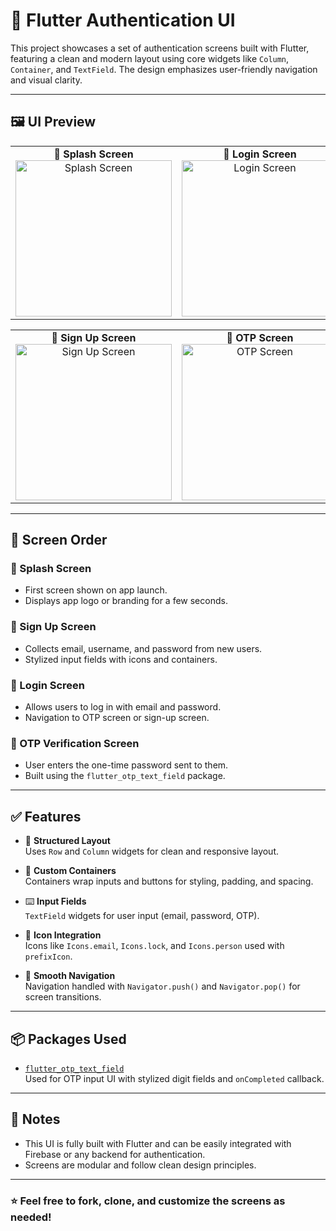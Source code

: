 # 🔐 Flutter Authentication UI

This project showcases a set of authentication screens built with Flutter, featuring a clean and modern layout using core widgets like `Column`, `Container`, and `TextField`. The design emphasizes user-friendly navigation and visual clarity.

---

## 🖼️ UI Preview

<table>
  <tr>
    <td align="center"><strong>🧭 Splash Screen</strong><br>
      <img width="250" alt="Splash Screen" src="https://github.com/user-attachments/assets/3d4d3fa8-5d31-4ccc-8dd3-9813cf2c3c90" />
    </td>
    <td align="center"><strong>🔐 Login Screen</strong><br>
      <img width="250" alt="Login Screen" src="https://github.com/user-attachments/assets/b172c5a4-ecfd-418b-84f9-c34d1963d00b" />
    </td>
  </tr>
</table>

<table>
  <tr>
    <td align="center"><strong>📝 Sign Up Screen</strong><br>
      <img width="250" alt="Sign Up Screen" src="https://github.com/user-attachments/assets/b1946ac0-98aa-482e-9bba-d8fd112f480b" />
    </td>
    <td align="center"><strong>🔢 OTP Screen</strong><br>
      <img width="250" alt="OTP Screen" src="https://github.com/user-attachments/assets/e90917e8-b4cb-472b-b460-99b2990ae5f7" />
    </td>
  </tr>
</table>

---

## 🧭 Screen Order

### 🔆 Splash Screen
- First screen shown on app launch.
- Displays app logo or branding for a few seconds.

### 📝 Sign Up Screen
- Collects email, username, and password from new users.
- Stylized input fields with icons and containers.

### 🔐 Login Screen
- Allows users to log in with email and password.
- Navigation to OTP screen or sign-up screen.

### 🔢 OTP Verification Screen
- User enters the one-time password sent to them.
- Built using the `flutter_otp_text_field` package.

---

## ✅ Features

- 📐 **Structured Layout**  
  Uses `Row` and `Column` widgets for clean and responsive layout.

- 🔲 **Custom Containers**  
  Containers wrap inputs and buttons for styling, padding, and spacing.

- ⌨️ **Input Fields**  
  `TextField` widgets for user input (email, password, OTP).

- 🎨 **Icon Integration**  
  Icons like `Icons.email`, `Icons.lock`, and `Icons.person` used with `prefixIcon`.

- 🔁 **Smooth Navigation**  
  Navigation handled with `Navigator.push()` and `Navigator.pop()` for screen transitions.

---

## 📦 Packages Used

- [`flutter_otp_text_field`](https://pub.dev/packages/flutter_otp_text_field)  
  Used for OTP input UI with stylized digit fields and `onCompleted` callback.

---

## 📌 Notes

- This UI is fully built with Flutter and can be easily integrated with Firebase or any backend for authentication.
- Screens are modular and follow clean design principles.

---

### ⭐ Feel free to fork, clone, and customize the screens as needed!
